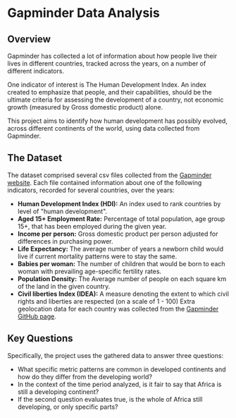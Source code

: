 # Gapminder Data Analysis
## Overview
Gapminder has collected a lot of information about how people live their lives in different countries, tracked across the years, on a number of different indicators. 

One indicator of interest is The Human Development Index. An index created to emphasize that people, and their capabilities, should be the ultimate criteria for assessing the development of a country, not economic growth (measured by Gross domestic product) alone.

This project aims to identify how human development has possibly evolved, across different continents of the world, using data collected from Gapminder.

## The Dataset
The dataset comprised several csv files collected from the [Gapminder website](https://www.gapminder.org/data/). Each file contained information about one of the following indicators, recorded for several countries, over the years:
- **Human Development Index (HDI):** An index used to rank countries by level of "human development".
- **Aged 15+ Employment Rate:** Percentage of total population, age group 15+, that has been employed during the given year.
- **Income per person:** Gross domestic product per person adjusted for differences in purchasing power.
- **Life Expectancy:** The average number of years a newborn child would live if current mortality patterns were to stay the same.
- **Babies per woman:** The number of children that would be born to each woman with prevailing age-specific fertility rates.
- **Population Density:** The Average number of people on each square km of the land in the given country.
- **Civil liberties Index (IDEA):** A measure denoting the extent to which civil rights and liberties are respected (on a scale of 1 - 100)
Extra geolocation data for each country was collected from the [Gapminder GitHub page](https://github.com/open-numbers/ddf--gapminder--systema_globalis/blob/master/ddf--entities--geo--country.csv).

## Key Questions
Specifically, the project uses the gathered data to answer three questions:
- What specific metric patterns are common in developed continents and how do they differ from the developing world?
- In the context of the time period analyzed, is it fair to say that Africa is still a developing continent?
- If the second question evaluates true, is the whole of Africa still developing, or only specific parts?